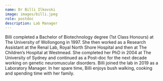 ```yaml
---
name: Dr Billi Ilkovski
image: images/billi.jpeg
role: postdoc
description: Lab Manager
---
```


Billi completed a Bachelor of Biotechnology degree (1st Class Honours) at The University of Wollongong in 1997. She then worked as a Research Assistant at the Renal Lab, Royal North Shore Hospital and then at The Children’s Hospital at Westmead. She completed her PhD in 2004 at The University of Sydney and continued as a Post-doc for the next decade working on genetic neuromuscular disorders.  Billi joined the lab in 2019 as a Laboratory Manager. In her spare time, Billi enjoys bush walking, cooking and spending time with her family.
